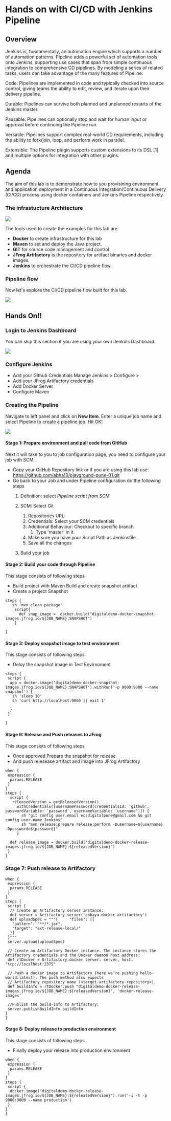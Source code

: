 # Hands on with CI/CD with Jenkins Pipeline
## Overview

Jenkins is, fundamentally, an automation engine which supports a number of automation patterns. Pipeline adds a powerful set of automation tools onto Jenkins, supporting use cases that span from simple continuous integration to comprehensive CD pipelines. By modeling a series of related tasks, users can take advantage of the many features of Pipeline:

Code: Pipelines are implemented in code and typically checked into source control, giving teams the ability to edit, review, and iterate upon their delivery pipeline.

Durable: Pipelines can survive both planned and unplanned restarts of the Jenkins master.

Pausable: Pipelines can optionally stop and wait for human input or approval before continuing the Pipeline run.

Versatile: Pipelines support complex real-world CD requirements, including the ability to fork/join, loop, and perform work in parallel.

Extensible: The Pipeline plugin supports custom extensions to its DSL [1] and multiple options for integration with other plugins.



## Agenda

The aim of this lab is to demonstrate how to you provisining environment and application deployment in a Continuous Integration/Continuous Delivery (CI/CD) process using docker containers and Jenkins Pipeline respectively.

### The infrastucture Architecture

![](images/playground-infrastructure.png)

The tools used to create the examples for this lab are:
* **Docker** to create infrastructure for this lab
* **Maven** to set and deploy the Java project.
* **GIT** for source code management and control
* **JFrog Artifactory** is the repository for artifact binaries and docker images.
* **Jenkins** to orchestrate the CI/CD pipeline flow.


### Pipeline flow
Now let's explore the CI/CD pipeline flow built for this lab.

![](images/playground-pipeline.png)

## Hands On!!
### Login to Jenkins Dashboard
You can skip this section if you are using your own Jenkins Dashboard.

![](images/jenkins-login.png)
### Configure Jenkins
* Add your Github Credentials
    Manage Jenkins > Configure >
* Add your JFrog Artifactory credentials
* Add Docker Server
* Configure Maven

### Creating the Pipeline

Navigate to left panel and click on **New Item**. Enter a unique job name and select Pipeline to create a pipeline job. Hit OK!

![](images/pipeline-job-image03.png)
#### Stage 1: Prepare environment and pull code from GitHub
Next it will take to you to job configuration page, you need to configure your job with SCM.
* Copy your GitHub Repository link or if you are using this lab use: https://github.com/abha10/playground-pune-01.git
* Go back to your Job and under Pipeline configuration do the following steps
  1. Definition: select *Pipeline script from SCM*
  2. SCM: Select Git
       1. Repositories URL: <Paste URL>
       2. Credentials: Select your SCM credentials
       3. Additional Behaviour: Checkout to specific branch
          1. Type 'master' in it.
       4. Make sure you have your Script Path as Jenkinsfile
       5. Save all the changes

  3. Build your job

#### Stage 2: Build your code through Pipeline
This stage consists of following steps
* Build project with Maven Build and create snapshot artifact
* Create a project Snapshot
```
steps {
   sh 'mvn clean package'
    script{
      def snap_image =  docker.build("digitaldemo-docker-snapshot-images.jfrog.io/${JOB_NAME}:SNAPSHOT")
    }

}
```
 #### Stage 3: Deploy snapshot image to test environment

This stage consists of following steps
* Deloy the snapshot image in Test Envirnoment

 ```
 steps {
  script {
   app = docker.image("digitaldemo-docker-snapshot-images.jfrog.io/${JOB_NAME}:SNAPSHOT").withRun('-p 9000:9000 --name snapshot') {
    sh 'sleep 10'
    sh 'curl http://localhost:9000 || exit 1'

   }
  }

 }
 ```

 #### Stage 6: Release and Push releases to JFrog

This stage consists of following steps
* Once approved Prepare the snapshot for release
* And push relesease artifact and image into JFrog Artifactory
 ```
 when {
  expression {
   params.RELEASE
  }
 }
 steps {
   script {
    releasedVersion = getReleasedVersion()
      withCredentials([usernamePassword(credentialsId: 'github', passwordVariable: 'password', usernameVariable: 'username')]) {
        sh "git config user.email ecsdigitalpune@gmail.com && git config user.name Jenkins"
        sh "mvn release:prepare release:perform -Dusername=${username} -Dpassword=${password}"
      }

   def release_image = docker.build("digitaldemo-docker-release-images.jfrog.io/${JOB_NAME}:${releasedVersion}")
  }
 }

 ```

 ### Stage 7: Push release to Artifactory

 ```
 when {
  expression {
   params.RELEASE
  }
 }
 steps {
  script {
   // Create an Artifactory server instance:
   def server = Artifactory.server('abhaya-docker-artifactory')
   def uploadSpec = """{     "files": [{
    "pattern": "**/*.jar",
    "target": "ext-release-local/"
   }]
  }"""
  server.upload(uploadSpec)

  // Create an Artifactory Docker instance. The instance stores the Artifactory credentials and the Docker daemon host address:
  def rtDocker = Artifactory.docker server: server, host: "tcp://localhost:2375"

  // Push a docker image to Artifactory (here we're pushing hello-world:latest). The push method also expects
  // Artifactory repository name (<target-artifactory-repository>).
  def buildInfo = rtDocker.push "digitaldemo-docker-release-images.jfrog.io/${JOB_NAME}:${releasedVersion}", 'docker-release-images'

  //Publish the build-info to Artifactory:
  server.publishBuildInfo buildInfo
 }
}
 ```
 #### Stage 8: Deploy release to production environment

This stage consists of following steps
* Finally deploy your release into production environment

 ```
 when {
  expression {
   params.RELEASE
  }
 }
 steps {
  script {
   docker.image("digitaldemo-docker-release-images.jfrog.io/${JOB_NAME}:${releasedVersion}").run('-i -t -p 9000:9000 --name production')
  }
 }
}
 ```
